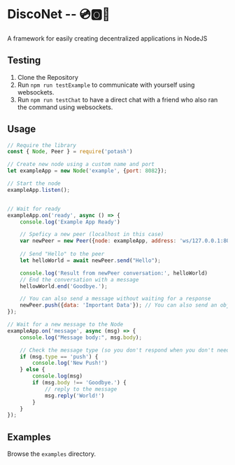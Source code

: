 # DiscoNet -- 💿🅾️🥅
A framework for easily creating decentralized applications in NodeJS

## Testing
1. Clone the Repository
2. Run `npm run testExample` to communicate with yourself using websockets.
3. Run `npm run testChat` to have a direct chat with a friend who also ran the command using websockets.

## Usage
```js
// Require the library
const { Node, Peer } = require('potash')

// Create new node using a custom name and port
let exampleApp = new Node('example', {port: 8082});

// Start the node
exampleApp.listen();


// Wait for ready
exampleApp.on('ready', async () => {
    console.log('Example App Ready')

    // Speficy a new peer (localhost in this case)
    var newPeer = new Peer({node: exampleApp, address: 'ws/127.0.0.1:8082'})
    
    // Send "Hello" to the peer
    let helloWorld = await newPeer.send("Hello");

    console.log('Result from newPeer conversation:', helloWorld)
    // End the conversation with a message
    hellowWorld.end('Goodbye.');

    // You can also send a message without waiting for a response
    newPeer.push({data: 'Important Data'}); // You can also send an object
});

// Wait for a new message to the Node
exampleApp.on('message', async (msg) => {
    console.log("Message body:", msg.body);

    // Check the message type (so you don't respond when you don't need to)
    if (msg.type == 'push') {
        console.log('New Push!')
    } else {
        console.log(msg)
        if (msg.body !== 'Goodbye.') {
            // reply to the message
            msg.reply('World!')
        }
    }
});

```

## Examples
Browse the `examples` directory.
